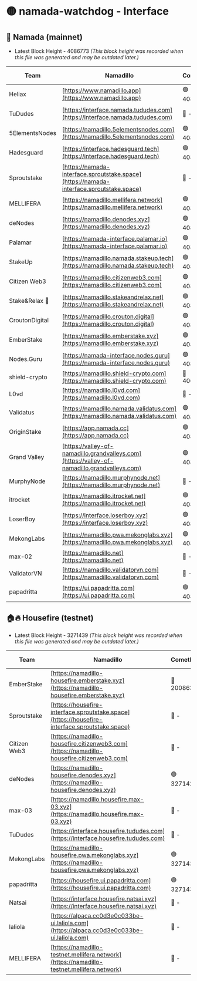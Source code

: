 # 🟡 namada-watchdog - Interface

## 🚀 Namada (mainnet)
- Latest Block Height - 4086773 *(This block height was recorded when this file was generated and may be outdated later.)*

| Team | Namadillo | CometBFT | Indexer | MASP Indexer |
|-|-|-|-|-|
| Heliax | [https://www.namadillo.app](https://www.namadillo.app) | 🟢 4086746 | 🟢 4086746 | 🔴 4085981 |
| TuDudes | [https://interface.namada.tududes.com](https://interface.namada.tududes.com) | 🔴 - | 🟢 4086735 | 🔴 4085981 |
| 5ElementsNodes | [https://namadillo.5elementsnodes.com](https://namadillo.5elementsnodes.com) | 🟢 4086747 | 🟢 4086747 | 🔴 4085981 |
| Hadesguard | [https://interface.hadesguard.tech](https://interface.hadesguard.tech) | 🟢 4086748 | 🟢 4086735 | 🔴 4085981 |
| Sproutstake | [https://namada-interface.sproutstake.space](https://namada-interface.sproutstake.space) | 🔴 - | 🔴 3738134 | 🔴 - |
| MELLIFERA | [https://namadillo.mellifera.network](https://namadillo.mellifera.network) | 🟢 4086752 | 🟢 4086752 | 🔴 3765769 |
| deNodes | [https://namadillo.denodes.xyz](https://namadillo.denodes.xyz) | 🟢 4086753 | 🟢 4086753 | 🔴 4085981 |
| Palamar | [https://namada-interface.palamar.io](https://namada-interface.palamar.io) | 🟢 4086754 | 🟢 4086753 | 🔴 4085981 |
| StakeUp | [https://namadillo.namada.stakeup.tech](https://namadillo.namada.stakeup.tech) | 🟢 4086754 | 🟢 4086754 | 🔴 4085981 |
| Citizen Web3 | [https://namadillo.citizenweb3.com](https://namadillo.citizenweb3.com) | 🟢 4086755 | 🟢 4086748 | 🔴 4085981 |
| Stake&Relax 🦥 | [https://namadillo.stakeandrelax.net](https://namadillo.stakeandrelax.net) | 🟢 4086756 | 🟢 4086756 | 🔴 3765769 |
| CroutonDigital | [https://namadillo.crouton.digital](https://namadillo.crouton.digital) | 🟢 4086757 | 🟢 4086757 | 🔴 4085981 |
| EmberStake | [https://namadillo.emberstake.xyz](https://namadillo.emberstake.xyz) | 🟢 4086757 | 🟢 4086757 | 🔴 4085981 |
| Nodes.Guru | [https://namada-interface.nodes.guru](https://namada-interface.nodes.guru) | 🟢 4086758 | 🟢 4086758 | 🔴 4085981 |
| shield-crypto | [https://namadillo.shield-crypto.com](https://namadillo.shield-crypto.com) | 🔴 4066113 | 🔴 4066347 | 🔴 4085981 |
| L0vd | [https://namadillo.l0vd.com](https://namadillo.l0vd.com) | 🔴 - | 🔴 - | 🔴 - |
| Validatus | [https://namadillo.namada.validatus.com](https://namadillo.namada.validatus.com) | 🟢 4086762 | 🟢 4086762 | 🔴 3819812 |
| OriginStake | [https://app.namada.cc](https://app.namada.cc) | 🟢 4086763 | 🟢 4086762 | 🔴 4085981 |
| Grand Valley | [https://valley-of-namadillo.grandvalleys.com](https://valley-of-namadillo.grandvalleys.com) | 🟢 4086763 | 🟢 4086763 | 🔴 4085981 |
| MurphyNode | [https://namadillo.murphynode.net](https://namadillo.murphynode.net) | 🔴 - | 🔴 - | 🔴 - |
| itrocket | [https://namadillo.itrocket.net](https://namadillo.itrocket.net) | 🟢 4086766 | 🟢 4086766 | 🔴 4085981 |
| LoserBoy | [https://interface.loserboy.xyz](https://interface.loserboy.xyz) | 🟢 4086766 | 🟢 4086766 | 🔴 4085981 |
| MekongLabs | [https://namadillo.pwa.mekonglabs.xyz](https://namadillo.pwa.mekonglabs.xyz) | 🟢 4086767 | 🟢 4086767 | 🔴 4085981 |
| max-02 | [https://namadillo.net](https://namadillo.net) | 🔴 - | 🔴 - | 🔴 - |
| ValidatorVN | [https://namadillo.validatorvn.com](https://namadillo.validatorvn.com) | 🔴 - | 🔴 - | 🔴 - |
| papadritta | [https://ui.papadritta.com](https://ui.papadritta.com) | 🟢 4086773 | 🟢 4086773 | 🔴 4085981 |

## 🏠🔥 Housefire (testnet)
- Latest Block Height - 3271439 *(This block height was recorded when this file was generated and may be outdated later.)*

| Team | Namadillo | CometBFT | Indexer | MASP Indexer |
|-|-|-|-|-|
| EmberStake | [https://namadillo-housefire.emberstake.xyz](https://namadillo-housefire.emberstake.xyz) | 🔴 2008636 | 🔴 - | 🔴 - |
| Sproutstake | [https://housefire-interface.sproutstake.space](https://housefire-interface.sproutstake.space) | 🔴 - | 🔴 - | 🔴 - |
| Citizen Web3 | [https://namadillo-housefire.citizenweb3.com](https://namadillo-housefire.citizenweb3.com) | 🔴 - | 🔴 - | 🔴 - |
| deNodes | [https://namadillo-housefire.denodes.xyz](https://namadillo-housefire.denodes.xyz) | 🟢 3271428 | 🟢 3271428 | 🔴 3270701 |
| max-03 | [https://namadillo.housefire.max-03.xyz](https://namadillo.housefire.max-03.xyz) | 🔴 - | 🔴 - | 🔴 - |
| TuDudes | [https://interface.housefire.tududes.com](https://interface.housefire.tududes.com) | 🔴 - | 🔴 - | 🔴 - |
| MekongLabs | [https://namadillo-housefire.pwa.mekonglabs.xyz](https://namadillo-housefire.pwa.mekonglabs.xyz) | 🟢 3271439 | 🟢 3271439 | 🔴 3270701 |
| papadritta | [https://housefire.ui.papadritta.com](https://housefire.ui.papadritta.com) | 🟢 3271439 | 🟢 3271439 | 🔴 3270701 |
| Natsai | [https://interface.housefire.natsai.xyz](https://interface.housefire.natsai.xyz) | 🔴 - | 🔴 - | 🔴 - |
| laliola | [https://alpaca.cc0d3e0c033be-ui.laliola.com](https://alpaca.cc0d3e0c033be-ui.laliola.com) | 🔴 - | 🔴 - | 🔴 - |
| MELLIFERA | [https://namadillo-testnet.mellifera.network](https://namadillo-testnet.mellifera.network) | 🔴 - | 🔴 2778001 | 🔴 2607259 |

